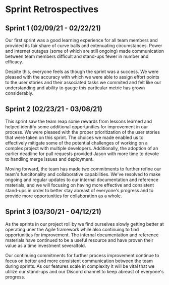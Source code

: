 Sprint Retrospectives
=====================================

## Sprint 1 (02/09/21 - 02/22/21)

Our first sprint was a good learning experience for all team members and provided 
its fair share of curve balls and extenuating circumstances. Power and internet outages 
(some of which are still ongoing) made communication between team members difficult 
and stand-ups fewer in number and efficacy. 

Despite this, everyone feels as though the sprint was a success. We were pleased with 
the accuracy with which we were able to assign effort points to the user stories and 
their associated tasks we commited and felt like our understanding and ability to gauge 
this particular metric has grown considerably. 

## Sprint 2 (02/23/21 - 03/08/21)

This sprint saw the team reap some rewards from lessons learned and helped identify some 
additional opportunities for improvement in our process. We were pleased with the proper 
prioritization of the user stories that were taken on this sprint. The choices we made 
enabled us to effectively mitigate some of the potential challenges of working on a complex 
project with multiple developers. Additionally, the adoption of an earlier deadline for 
pull requests provided Jason with more time to devote to handling merge issues and deployment.

Moving forward, the team has made two commitments to further refine our team's funcitonality 
and collaborative capabilities. We've resolved to make ongoing and regular updates to our 
internal documentation and reference materials, and we will focusing on having more effective 
and consistent stand-ups in order to better stay abreast of everyone's progress and to 
provide more opportunities for collaboration as a whole.

## Sprint 3 (03/30/21 - 04/12/21)

As the sprints in our project roll by we find ourselves slowly getting better at operating 
uner the Agile framework while also continuing to find opportunities for improvement. The 
internal documentation and reference materials have continued to be a useful resource and 
have proven their value as a time investment severalfold.

Our continuing commitments for further process improvement continue to focus on better and 
more consistent communication between the team during sprints. As our features scale in 
complexity it will be vital that we utilize our stand-ups and our Discord channel to keep 
abreast of everyone's progress.
